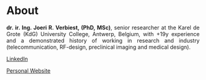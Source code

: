 # About

<div style="text-align: justify"><b>dr. ir. Ing. Joeri R. Verbiest, (PhD, MSc)</b>, senior researcher at the Karel de Grote (KdG) University College, Antwerp, Belgium, with +19y experience and a demonstrated history of working in research and industry (telecommunication, RF-design, preclinical imaging and medical design).</div>

[LinkedIn](http://www.linkedin.com/in/joeriverbiest)

[Personal Website](https://jrverbiest.github.io/)

